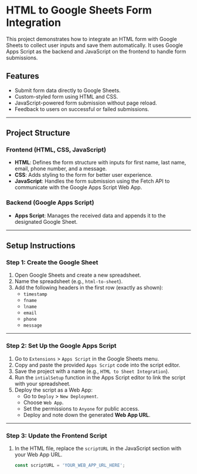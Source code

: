 # HTML to Google Sheets Form Integration

This project demonstrates how to integrate an HTML form with Google Sheets to collect user inputs and save them automatically. It uses Google Apps Script as the backend and JavaScript on the frontend to handle form submissions.

## Features
- Submit form data directly to Google Sheets.
- Custom-styled form using HTML and CSS.
- JavaScript-powered form submission without page reload.
- Feedback to users on successful or failed submissions.

---

## Project Structure

### Frontend (HTML, CSS, JavaScript)
- **HTML**: Defines the form structure with inputs for first name, last name, email, phone number, and a message.
- **CSS**: Adds styling to the form for better user experience.
- **JavaScript**: Handles the form submission using the Fetch API to communicate with the Google Apps Script Web App.

### Backend (Google Apps Script)
- **Apps Script**: Manages the received data and appends it to the designated Google Sheet.

---

## Setup Instructions

### Step 1: Create the Google Sheet
1. Open Google Sheets and create a new spreadsheet.
2. Name the spreadsheet (e.g., `html-to-sheet`).
3. Add the following headers in the first row (exactly as shown):
   - `timestamp`
   - `fname`
   - `lname`
   - `email`
   - `phone`
   - `message`

---

### Step 2: Set Up the Google Apps Script
1. Go to `Extensions` > `Apps Script` in the Google Sheets menu.
2. Copy and paste the provided `Apps Script` code into the script editor.
3. Save the project with a name (e.g., `HTML to Sheet Integration`).
4. Run the `intialSetup` function in the Apps Script editor to link the script with your spreadsheet.
5. Deploy the script as a Web App:
   - Go to `Deploy` > `New Deployment`.
   - Choose `Web App`.
   - Set the permissions to `Anyone` for public access.
   - Deploy and note down the generated **Web App URL**.

---

### Step 3: Update the Frontend Script
1. In the HTML file, replace the `scriptURL` in the JavaScript section with your Web App URL.

   ```javascript
   const scriptURL = 'YOUR_WEB_APP_URL_HERE';
